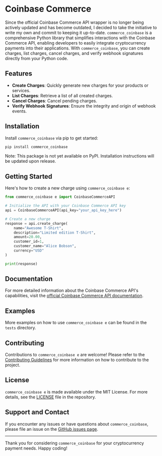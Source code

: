 # Coinbase Commerce

Since the official Coinbase Commerce API wrapper is no longer being actively updated and has become outdated, I decided to take the initiative to write my own and commit to keeping it up-to-date. `commerce_coinbase` is a comprehensive Python library that simplifies interactions with the Coinbase Commerce API, enabling developers to easily integrate cryptocurrency payments into their applications. With `commerce_coinbase`, you can create charges, list charges, cancel charges, and verify webhook signatures directly from your Python code.

## Features

- **Create Charges**: Quickly generate new charges for your products or services.
- **List Charges**: Retrieve a list of all created charges.
- **Cancel Charges**: Cancel pending charges.
- **Verify Webhook Signatures**: Ensure the integrity and origin of webhook events.

## Installation

Install `commerce_coinbase` via pip to get started:

```bash
pip install commerce_coinbase
```

Note: This package is not yet available on PyPI. Installation instructions will be updated upon release.

## Getting Started

Here's how to create a new charge using `commerce_coinbase e`:

```python
from commerce_coinbase e import CoinbaseCommerceAPI

# Initialize the API with your Coinbase Commerce API key
api = CoinbaseCommerceAPI(api_key="your_api_key_here")

# Create a new charge
response = api.create_charge(
    name="Awesome T-Shirt",
    description="Limited edition T-Shirt",
    amount=20.00,
    customer_id=1,
    customer_name="Alice Bobson",
    currency="USD"
)

print(response)
```

## Documentation

For more detailed information about the Coinbase Commerce API's capabilities, visit the [official Coinbase Commerce API documentation](https://commerce.coinbase.com/docs/api/).

## Examples

More examples on how to use `commerce_coinbase e` can be found in the `tests` directory.

## Contributing

Contributions to `commerce_coinbase e` are welcome! Please refer to the [Contributing Guidelines](CONTRIBUTING.md) for more information on how to contribute to the project.

## License

`commerce_coinbase e` is made available under the MIT License. For more details, see the [LICENSE](LICENSE) file in the repository.

## Support and Contact

If you encounter any issues or have questions about `commerce_coinbase`, please file an issue on the [GitHub issues page](https://github.com/maxiedev/Coinbase-Commerce/issues).

---

Thank you for considering `commerce_coinbase` for your cryptocurrency payment needs. Happy coding!
